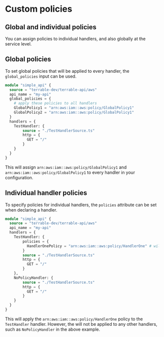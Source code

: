 # Custom policies

## Global and individual policies

You can assign policies to individual handlers, and also globally at the service level.

## Global policies

To set global policies that will be applied to every handler, the `global_policies` input can
be used.

```terraform hl_lines="4 5 6 7 8"
module "simple_api" {
  source = "terrable-dev/terrable-api/aws"
  api_name = "my-api"
  global_policies = {
    # apply these policies to all handlers
    GlobalPolicy1 = "arn:aws:iam::aws:policy/GlobalPolicy1"
    GlobalPolicy2 = "arn:aws:iam::aws:policy/GlobalPolicy1"
  }
  handlers = {
    TestHandler: {
        source = "./TestHandlerSource.ts"
        http = {
          GET = "/"
        }
    }
  }
}
```

This will assign `arn:aws:iam::aws:policy/GlobalPolicy1` and `arn:aws:iam::aws:policy/GlobalPolicy1`
to every handler in your configuration.

## Individual handler policies

To specify policies for individual handlers, the `policies` attribute can be set when
declaring a handler.

```terraform hl_lines="6 7 8"
module "simple_api" {
  source = "terrable-dev/terrable-api/aws"
  api_name = "my-api"
  handlers = {
    TestHandler: {
        policies = {
          HandlerOnePolicy = "arn:aws:iam::aws:policy/HandlerOne" # will only be applied to 'TestHandler' 
        }
        source = "./TestHandlerSource.ts"
        http = {
          GET = "/"
        }
    },
    NoPolicyHandler: {
        source = "./TestHandlerSource.ts"
        http = {
          GET = "/"
        }
    }
  }
}
```

This will apply the `arn:aws:iam::aws:policy/HandlerOne` policy to the `TestHandler` handler.
However, the will not be applied to any other handlers, such as `NoPolicyHandler` in the above example.

